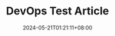 ---
title: "DevOps Test Article"
description: ""
date: 2024-05-21T01:21:11+08:00
tags: ["new-article","devops","en"]
cascade:
  showEdit: false
  showSummary: false
  hideFeatureImage: false
draft: false
---